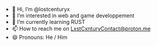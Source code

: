 - 👋 Hi, I’m @lostcenturyx
- 👀 I’m interested in web and game developpement
- 🌱 I’m currently learning RUST
- 📫 How to reach me on LxstCxnturyContact@proton.me
- 😄 Pronouns: He / Him

<!---
lostcenturyx/lostcenturyx is a ✨ special ✨ repository because its `README.md` (this file) appears on your GitHub profile.
You can click the Preview link to take a look at your changes.
--->
